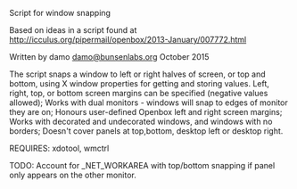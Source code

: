 Script for window snapping

Based on ideas in a script found at
http://icculus.org/pipermail/openbox/2013-January/007772.html

Written by damo <damo@bunsenlabs.org> October 2015

The script snaps a window to left or right halves of screen, or top and bottom,
using X window properties for getting and storing values.
Left, right, top, or bottom screen margins can be specified (negative values allowed);
Works with dual monitors - windows will snap to edges of monitor they are on;
Honours user-defined Openbox left and right screen margins;
Works with decorated and undecorated windows, and windows with no borders;
Doesn't cover panels at top,bottom, desktop left or desktop right.

 REQUIRES: xdotool, wmctrl

TODO: Account for _NET_WORKAREA with top/bottom snapping if panel only
appears on the other monitor.
